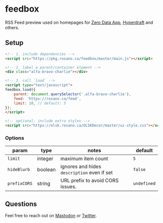 # feedbox

RSS Feed preview used on homepages for [Zero Data App](https://0data.app), [Hyperdraft](https://hyperdraft.rosano.ca) and others.

## Setup

```html
<!-- 1. include dependencies -->
<script src="https://pkg.rosano.ca/feedbox/master/main.js"></script>

<!-- 2. label a parent/container element -->
<div class="alfa-bravo-charlie"></div>

<!-- 3. call `load` -->
<script type="text/javascript">
feedbox.load({
	parent: document.querySelector('.alfa-bravo-charlie'),
	feed: 'https://rosano.ca/feed',
	limit: 10, // default: 5
});
</script>

<!-- optional: include extra styles -->
<script src="https://olsk.rosano.ca/OLSKDecor/master/ui-style.css"></script>
```

### Options

| param | type | notes | default |
| - | - | - | - |
| `limit` | integer | maximum item count | `5` |
| `hideBlurb` | boolean | ignores and hides `description` even if set | `false` |
| `prefixCORS` | string | URL prefix to avoid CORS issues. | `undefined` |

## Questions

Feel free to reach out on [Mastodon](https://rosano.ca/mastodon) or [Twitter](https://rosano.ca/twitter).
